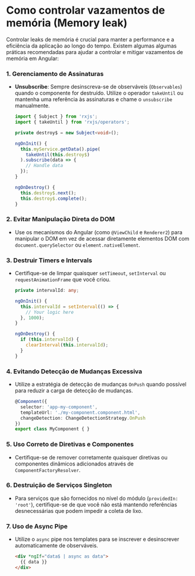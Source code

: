 # Como controlar vazamentos de memória (Memory leak)

Controlar leaks de memória é crucial para manter a performance e a eficiência da aplicação ao longo do tempo. Existem algumas algumas práticas recomendadas para ajudar a controlar e mitigar vazamentos de memória em Angular:

### 1. **Gerenciamento de Assinaturas**
   - **Unsubscribe**: Sempre desinscreva-se de observáveis (`Observables`) quando o componente for destruído. Utilize o operador `takeUntil` ou mantenha uma referência às assinaturas e chame o `unsubscribe` manualmente.
     ```typescript
     import { Subject } from 'rxjs';
     import { takeUntil } from 'rxjs/operators';

     private destroy$ = new Subject<void>();

     ngOnInit() {
       this.myService.getData().pipe(
         takeUntil(this.destroy$)
       ).subscribe(data => {
         // Handle data
       });
     }

     ngOnDestroy() {
       this.destroy$.next();
       this.destroy$.complete();
     }
     ```

### 2. **Evitar Manipulação Direta do DOM**
   - Use os mecanismos do Angular (como `@ViewChild` e `Renderer2`) para manipular o DOM em vez de acessar diretamente elementos DOM com `document.querySelector` ou `element.nativeElement`.

### 3. **Destruir Timers e Intervals**
   - Certifique-se de limpar quaisquer `setTimeout`, `setInterval` ou `requestAnimationFrame` que você criou.
     ```typescript
     private intervalId: any;

     ngOnInit() {
       this.intervalId = setInterval(() => {
         // Your logic here
       }, 1000);
     }

     ngOnDestroy() {
       if (this.intervalId) {
         clearInterval(this.intervalId);
       }
     }
     ```

### 4. **Evitando Detecção de Mudanças Excessiva**
   - Utilize a estratégia de detecção de mudanças `OnPush` quando possível para reduzir a carga de detecção de mudanças.
     ```typescript
     @Component({
       selector: 'app-my-component',
       templateUrl: './my-component.component.html',
       changeDetection: ChangeDetectionStrategy.OnPush
     })
     export class MyComponent { }
     ```

### 5. **Uso Correto de Diretivas e Componentes**
   - Certifique-se de remover corretamente quaisquer diretivas ou componentes dinâmicos adicionados através de `ComponentFactoryResolver`.

### 6. **Destruição de Serviços Singleton**
   - Para serviços que são fornecidos no nível do módulo (`providedIn: 'root'`), certifique-se de que você não está mantendo referências desnecessárias que podem impedir a coleta de lixo.

### 7. **Uso de Async Pipe**
   - Utilize o `async` pipe nos templates para se inscrever e desinscrever automaticamente de observáveis.

     ```html
     <div *ngIf="data$ | async as data">
       {{ data }}
     </div>
     ```

